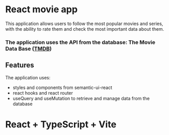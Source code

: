 # React movie app

This application allows users to follow the most popular movies and series, with the ability to rate them and check the most important data about them. 

### The application uses the API from the database: The Movie Data Base ([TMDB](https://www.themoviedb.org/))

## Features
The application uses:
- styles and components from semantic-ui-react
- react hooks and react router
- useQuery and useMutation to retrieve and manage data from the database

# React + TypeScript + Vite
